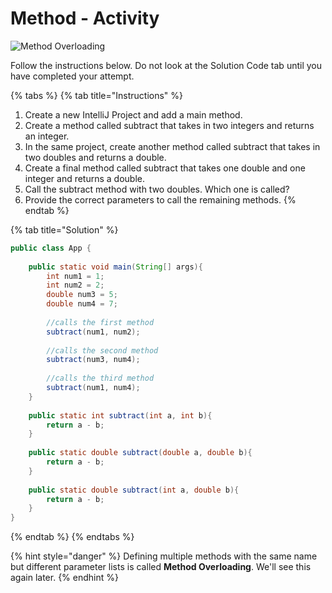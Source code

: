 # Method - Activity

![Method Overloading](../../../.gitbook/assets/image%20%2871%29.png)

Follow the instructions below. Do not look at the Solution Code tab until you have completed your attempt.

{% tabs %}
{% tab title="Instructions" %}
1. Create a new IntelliJ Project and add a main method. 
2. Create a method called subtract that takes in two integers and returns an integer.
3. In the same project, create another method called subtract that takes in two doubles and returns a double. 
4. Create a final method called subtract that takes one double and one integer and returns a double. 
5. Call the subtract method with two doubles. Which one is called? 
6. Provide the correct parameters to call the remaining methods.
{% endtab %}

{% tab title="Solution" %}
```java
public class App {
    
    public static void main(String[] args){
        int num1 = 1; 
        int num2 = 2; 
        double num3 = 5;
        double num4 = 7; 
        
        //calls the first method
        subtract(num1, num2);
        
        //calls the second method
        subtract(num3, num4);
        
        //calls the third method
        subtract(num1, num4);
    }
    
    public static int subtract(int a, int b){
        return a - b; 
    } 
    
    public static double subtract(double a, double b){
        return a - b; 
    } 
    
    public static double subtract(int a, double b){
        return a - b; 
    } 
}
```
{% endtab %}
{% endtabs %}

{% hint style="danger" %}
Defining multiple methods with the same name but different parameter lists is called **Method Overloading**. We'll see this again later. 
{% endhint %}

